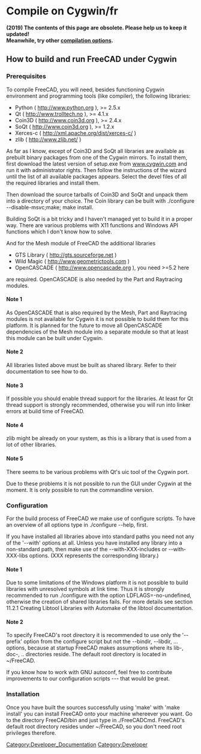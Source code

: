 # Compile on Cygwin/fr
 **(2019) The contents of this page are obsolete. Please help us to keep it updated!<br/> Meanwhile, try other [compilation options](Compiling.md).**

## How to build and run FreeCAD under Cygwin 

### Prerequisites

To compile FreeCAD, you will need, besides functioning Cygwin environment and programming tools (like compiler), the following libraries:

-   Python ( <http://www.python.org> ), \>= 2.5.x
-   Qt ( <http://www.trolltech.no> ), \>= 4.1.x
-   Coin3D ( <http://www.coin3d.org> ), \>= 2.4.x
-   SoQt ( <http://www.coin3d.org> ), \>= 1.2.x
-   Xerces-c ( <http://xml.apache.org/dist/xerces-c/> )
-   zlib ( <http://www.zlib.net/> )

As far as I know, except of Coin3D and SoQt all libraries are available as prebuilt binary packages from one of the Cygwin mirrors. To install them, first download the latest version of setup.exe from www.cygwin.com and run it with administrator rights. Then follow the instructions of the wizard until the list of all available packages appears. Select the devel files of all the required libraries and install them.

Then download the source tarballs of Coin3D and SoQt and unpack them into a directory of your choice. The Coin library can be built with ./configure \--disable-msvc;make; make install.

Building SoQt is a bit tricky and I haven\'t managed yet to build it in a proper way. There are various problems with X11 functions and Windows API functions which I don\'t know how to solve.

And for the Mesh module of FreeCAD the additional libraries

-   GTS Library ( <http://gts.sourceforge.net> )
-   Wild Magic ( <http://www.geometrictools.com> )
-   OpenCASCADE ( <http://www.opencascade.org> ), you need \>=5.2 here

are required. OpenCASCADE is also needed by the Part and Raytracing modules.

#### Note 1 

As OpenCASCADE that is also required by the Mesh, Part and Raytracing modules is not available for Cygwin it is not possible to build them for this platform. It is planned for the future to move all OpenCASCADE dependencies of the Mesh module into a separate module so that at least this module can be built under Cygwin.

#### Note 2 

All libraries listed above must be built as shared library. Refer to their documentation to see how to do.

#### Note 3 

If possible you should enable thread support for the libraries. At least for Qt thread support is strongly recommended, otherwise you will run into linker errors at build time of FreeCAD.

#### Note 4 

zlib might be already on your system, as this is a library that is used from a lot of other libraries.

#### Note 5 

There seems to be various problems with Qt\'s uic tool of the Cygwin port.

Due to these problems it is not possible to run the GUI under Cygwin at the moment. It is only possible to run the commandline version.

### Configuration

For the build process of FreeCAD we make use of configure scripts. To have an overview of all options type in ./configure \--help, first.

If you have installed all libraries above into standard paths you need not any of the \'\--with\' options at all. Unless you have installed any library into a non-standard path, then make use of the \--with-XXX-includes or \--with-XXX-libs options. (XXX represents the corresponding library.)

#### Note 1 

Due to some limitations of the Windows platform it is not possible to build libraries with unresolved symbols at link time. Thus it is strongly recommended to run ./configure with the option LDFLAGS=-no-undefined, otherwise the creation of shared libraries fails. For more details see section 11.2.1 Creating Libtool Libraries with Automake of the libtool documentation.

#### Note 2 

To specify FreeCAD\'s root directory it is recommended to use only the \'\--prefix\' option from the configure script but not the \--bindir, \--libdir, \... options, because at startup FreeCAD makes assumptions where its lib-, doc-, .. directories reside. The default root directory is located in \~/FreeCAD.

If you know how to work with GNU autoconf, feel free to contribute improvements to our configuration scripts \-\-- that would be great.

### Installation

Once you have built the sources successfully using \'make\' with \'make install\' you can install FreeCAD onto your machine whereever you want. Go to the directory FreeCAD/bin and just type in ./FreeCADCmd. FreeCAD\'s default root directory resides under \~/FreeCAD, so you don\'t need root privileges therefore.




[Category:Developer\_Documentation](Category:Developer_Documentation.md) [Category:Developer](Category:Developer.md)
